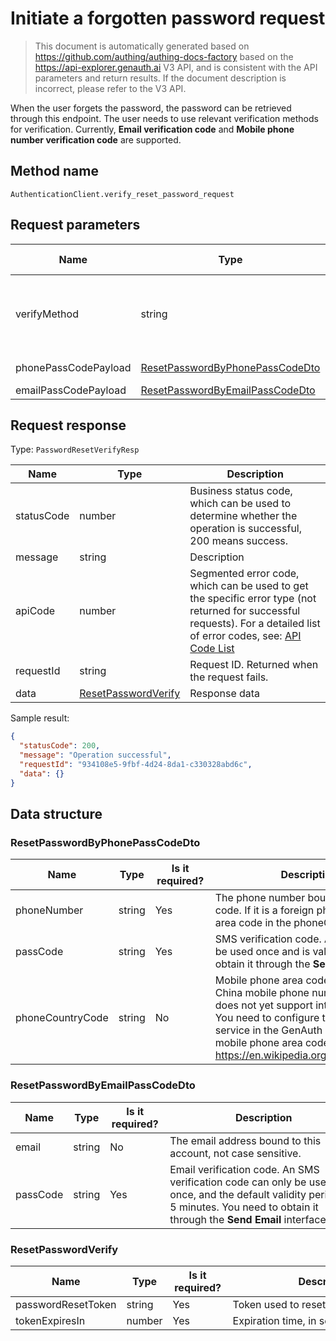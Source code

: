 # Initiate a forgotten password request

<!--
Warning⚠️:
Do not modify this document directly,
https://github.com/Authing/authing-docs-factory
Use this project to generate
-->

<LastUpdated />

> This document is automatically generated based on https://github.com/authing/authing-docs-factory based on the https://api-explorer.genauth.ai V3 API, and is consistent with the API parameters and return results. If the document description is incorrect, please refer to the V3 API.

When the user forgets the password, the password can be retrieved through this endpoint. The user needs to use relevant verification methods for verification. Currently, **Email verification code** and **Mobile phone number verification code** are supported.

## Method name

`AuthenticationClient.verify_reset_password_request`

## Request parameters

| Name                 | Type                                                                           | <div style="width:80px">Required</div> | Default value | <div style="width:300px">Description</div>                                                                                                                                                        | <div style="width:200px"></div>Sample value</div> |
| -------------------- | ------------------------------------------------------------------------------ | -------------------------------------- | ------------- | ------------------------------------------------------------------------------------------------------------------------------------------------------------------------------------------------- | ------------------------------------------------- |
| verifyMethod         | string                                                                         | Yes                                    | -             | Verification method used for forgotten password request:<br>- `EMAIL_PASSCODE`: Verification by email verification code<br>- `PHONE_PASSCODE`: Verification by phone number verification code<br> | `EMAIL_PASSCODE`                                  |
| phonePassCodePayload | <a href="#ResetPasswordByPhonePassCodeDto">ResetPasswordByPhonePassCodeDto</a> | No                                     | -             | Data verified by phone number verification code                                                                                                                                                   |                                                   |
| emailPassCodePayload | <a href="#ResetPasswordByEmailPassCodeDto">ResetPasswordByEmailPassCodeDto</a> | No                                     | -             | Data verified by email verification code                                                                                                                                                          |                                                   |

## Request response

Type: `PasswordResetVerifyResp`

| Name       | Type                                                   | Description                                                                                                                                                                                                                                                                                                                                    |
| ---------- | ------------------------------------------------------ | ---------------------------------------------------------------------------------------------------------------------------------------------------------------------------------------------------------------------------------------------------------------------------------------------------------------------------------------------- |
| statusCode | number                                                 | Business status code, which can be used to determine whether the operation is successful, 200 means success.                                                                                                                                                                                                                                   |
| message    | string                                                 | Description                                                                                                                                                                                                                                                                                                                                    |
| apiCode    | number                                                 | Segmented error code, which can be used to get the specific error type (not returned for successful requests). For a detailed list of error codes, see: [API Code List](https://api-explorer.genauth.ai/?tag=group/%E5%BC%80%E5%8F%91%E5%87%86%E5%A4%87#tag/%E5%BC%80%E5%8F%91%E5%87%86%E5%A4%87/%E9%94%99%E8%AF%AF%E5%A4%84%E7%90%86/apiCode) |
| requestId  | string                                                 | Request ID. Returned when the request fails.                                                                                                                                                                                                                                                                                                   |
| data       | <a href="#ResetPasswordVerify">ResetPasswordVerify</a> | Response data                                                                                                                                                                                                                                                                                                                                  |

Sample result:

```json
{
  "statusCode": 200,
  "message": "Operation successful",
  "requestId": "934108e5-9fbf-4d24-8da1-c330328abd6c",
  "data": {}
}
```

## Data structure

### <a id="ResetPasswordByPhonePassCodeDto"></a> ResetPasswordByPhonePassCodeDto

| Name             | Type   | <div style="width:80px">Is it required?</div> | <div style="width:300px">Description</div>                                                                                                                                                                                                                                                                                                                                                      | <div style="width:200px">Sample value</div> |
| ---------------- | ------ | --------------------------------------------- | ----------------------------------------------------------------------------------------------------------------------------------------------------------------------------------------------------------------------------------------------------------------------------------------------------------------------------------------------------------------------------------------------- | ------------------------------------------- |
| phoneNumber      | string | Yes                                           | The phone number bound to this account, without the area code. If it is a foreign phone number, please specify the area code in the phoneCountryCode parameter.                                                                                                                                                                                                                                 | `188xxxx8888`                               |
| passCode         | string | Yes                                           | SMS verification code. An SMS verification code can only be used once and is valid for one minute. You need to obtain it through the **Send SMS** interface.                                                                                                                                                                                                                                    | `123456`                                    |
| phoneCountryCode | string | No                                            | Mobile phone area code. This field is optional for mainland China mobile phone numbers. The GenAuth SMS service does not yet support international mobile phone numbers. You need to configure the corresponding international SMS service in the GenAuth console. For a complete list of mobile phone area codes, please refer to https://en.wikipedia.org/wiki/List_of_country_calling_codes. | `+86`                                       |

### <a id="ResetPasswordByEmailPassCodeDto"></a> ResetPasswordByEmailPassCodeDto

| Name     | Type   | <div style="width:80px">Is it required?</div> | <div style="width:300px">Description</div>                                                                                                                                         | <div style="width:200px">Sample value</div> |
| -------- | ------ | --------------------------------------------- | ---------------------------------------------------------------------------------------------------------------------------------------------------------------------------------- | ------------------------------------------- |
| email    | string | No                                            | The email address bound to this account, not case sensitive.                                                                                                                       |                                             |
| passCode | string | Yes                                           | Email verification code. An SMS verification code can only be used once, and the default validity period is 5 minutes. You need to obtain it through the **Send Email** interface. |                                             |

### <a id="ResetPasswordVerify"></a> ResetPasswordVerify

| Name               | Type   | <div style="width:80px">Is it required?</div> | <div style="width:300px">Description</div> | <div style="width:200px">Sample value</div> |
| ------------------ | ------ | --------------------------------------------- | ------------------------------------------ | ------------------------------------------- |
| passwordResetToken | string | Yes                                           | Token used to reset password               |                                             |
| tokenExpiresIn     | number | Yes                                           | Expiration time, in seconds.               |                                             |
